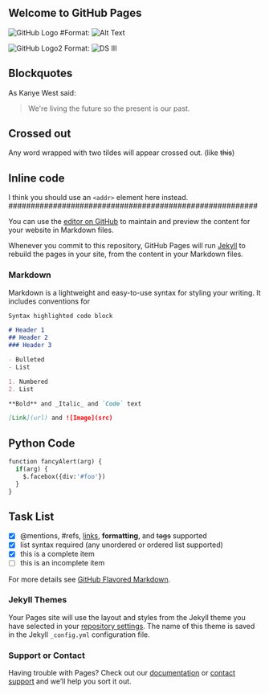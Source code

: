 ## Welcome to GitHub Pages

![GitHub Logo](https://ceeleet.files.wordpress.com/2020/05/pngwave95.png?w=650&h=593&crop=1)
#Format: ![Alt Text](url)

![GitHub Logo2](https://geekstation.onthewifi.com/wordpress/wp-content/themes/90s-retro/images/retro-torch.gif)
Format: ![DS III](https://geekstation.onthewifi.com/wordpress/wp-content/themes/90s-retro/images/retro-torch.gif)

## Blockquotes

As Kanye West said:

> We're living the future so
> the present is our past.

## Crossed out

Any word wrapped with two tildes will appear crossed out.
(like ~~this~~) 

## Inline code

I think you should use an
`<addr>` element here instead.
########################################################

You can use the [editor on GitHub](https://github.com/CeeLeeT/CeeLeeT.github.io/edit/main/README.md) 
to maintain and preview the content for your website in Markdown files.

Whenever you commit to this repository, GitHub Pages will run [Jekyll](https://jekyllrb.com/) 
to rebuild the pages in your site, from the content in your Markdown files.

### Markdown

Markdown is a lightweight and easy-to-use syntax for styling your writing. It includes conventions for

```markdown
Syntax highlighted code block

# Header 1
## Header 2
### Header 3

- Bulleted
- List

1. Numbered
2. List

**Bold** and _Italic_ and `Code` text

[Link](url) and ![Image](src)
```

## Python Code
```python
function fancyAlert(arg) {
  if(arg) {
    $.facebox({div:'#foo'})
  }
}
```

## Task List
- [x] @mentions, #refs, [links](), **formatting**, and <del>tags</del> supported
- [x] list syntax required (any unordered or ordered list supported)
- [x] this is a complete item
- [ ] this is an incomplete item

For more details see [GitHub Flavored Markdown](https://guides.github.com/features/mastering-markdown/).

### Jekyll Themes

Your Pages site will use the layout and styles from the Jekyll theme you have selected in your [repository settings](https://github.com/CeeLeeT/CeeLeeT.github.io/settings). The name of this theme is saved in the Jekyll `_config.yml` configuration file.

### Support or Contact

Having trouble with Pages? Check out our [documentation](https://docs.github.com/categories/github-pages-basics/) or [contact support](https://support.github.com/contact) and we’ll help you sort it out.
